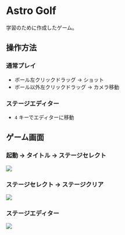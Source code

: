 # Astro Golf

学習のために作成したゲーム。

## 操作方法

### 通常プレイ

- ボール左クリックドラッグ -> ショット
- ボール以外左クリックドラッグ -> カメラ移動

### ステージエディター

- `4` キーでエディターに移動

## ゲーム画面

### 起動 → タイトル → ステージセレクト

![](https://github.com/user-attachments/assets/bb815714-5665-47c7-a23b-b951f5b9dcf4)

### ステージセレクト → ステージクリア

![](https://github.com/user-attachments/assets/6af5166f-2a9f-47d0-aa7e-b5902a1e59dd)

### ステージエディター

![](https://github.com/user-attachments/assets/654b3e81-79a8-48f0-b89a-fa73981715e6)
